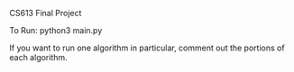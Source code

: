CS613 Final Project

To Run:
python3 main.py

If you want to run one algorithm in particular,
comment out the portions of each algorithm.

